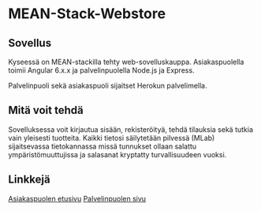 # MEAN-Stack-Webstore

## Sovellus

Kyseessä on MEAN-stackilla tehty web-sovelluskauppa. Asiakaspuolella toimii Angular 6.x.x ja palvelinpuolella Node.js ja Express.

Palvelinpuoli sekä asiakaspuoli sijaitset Herokun palvelimella.

## Mitä voit tehdä

Sovelluksessa voit kirjautua sisään, rekisteröityä, tehdä tilauksia sekä tutkia vain yleisesti tuotteita. Kaikki tietosi säilytetään pilvessä (MLab) sijaitsevassa tietokannassa missä tunnukset ollaan salattu ympäristömuuttujissa ja salasanat kryptatty turvallisuudeen vuoksi.

## Linkkejä

[Asiakaspuolen etusivu](https://suhautus-webstore-front.herokuapp.com/#/etusivu)
[Palvelinpuolen sivu](https://suhautus-webstore-front.herokuapp.com/#/etusivu)
